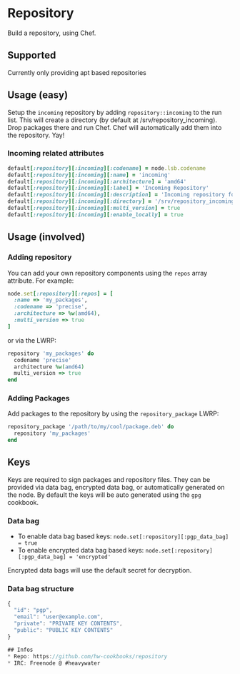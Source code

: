 # Repository

Build a repository, using Chef.

## Supported 

Currently only providing apt based repositories

## Usage (easy)

Setup the `incoming` repository by adding `repository::incoming` to the run list.
This will create a directory (by default at /srv/repository_incoming). Drop 
packages there and run Chef. Chef will automatically add them into the 
repository. Yay!

### Incoming related attributes

```ruby
default[:repository][:incoming][:codename] = node.lsb.codename
default[:repository][:incoming][:name] = 'incoming'
default[:repository][:incoming][:architecture] = 'amd64'
default[:repository][:incoming][:label] = 'Incoming Repository'
default[:repository][:incoming][:description] = 'Incoming repository for dropped off packages'
default[:repository][:incoming][:directory] = '/srv/repository_incoming'
default[:repository][:incoming][:multi_version] = true
default[:repository][:incoming][:enable_locally] = true
```

## Usage (involved)

### Adding repository

You can add your own repository components using the `repos` array attribute. For
example:

```ruby
node.set[:repository][:repos] = [
  :name => 'my_packages',
  :codename => 'precise',
  :architecture => %w(amd64),
  :multi_version => true
]
```

or via the LWRP:

```ruby
repository 'my_packages' do
  codename 'precise'
  architecture %w(amd64)
  multi_version => true
end
```

### Adding Packages

Add packages to the repository by using the `repository_package` LWRP:

```ruby
repository_package '/path/to/my/cool/package.deb' do
  repository 'my_packages'
end
```

## Keys

Keys are required to sign packages and repository files. They can be provided
via data bag, encrypted data bag, or automatically generated on the node. By
default the keys will be auto generated using the `gpg` cookbook.

### Data bag

* To enable data bag based keys: `node.set[:repository][:pgp_data_bag] = true`
* To enable encrypted data bag based keys: `node.set[:repository][:pgp_data_bag] = 'encrypted'`

Encrypted data bags will use the default secret for decryption.

### Data bag structure

```javascript
{
  "id": "pgp",
  "email": "user@example.com",
  "private": "PRIVATE KEY CONTENTS",
  "public": "PUBLIC KEY CONTENTS"
}

## Infos
* Repo: https://github.com/hw-cookbooks/repository
* IRC: Freenode @ #heavywater
